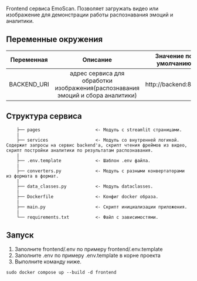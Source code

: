 Frontend сервиса EmoScan. Позволяет загружать видео или изображение для демонстрации работы распознавания эмоций и аналитики.

## Переменные окружения

| Переменная   |                                    Описание                                     |   Значение по умолчанию   |
|--------------|:-------------------------------------------------------------------------------:|:-------------------------:|
| BACKEND_URI | адрес сервиса для обработки изображения(распознавания эмоций и сбора аналитики) |    http://backend:8000    |


## Структура сервиса

```
    ├── pages                     <- Модуль с streamlit страницами.
    |
    ├── services                  <- Модуль со внутренней логикой. Содержит запросы на сервис backend'a, скрипт чтения фреймов из видео, скрипт постройки аналитики по результатам распознавания.
    |
    ├── .env.template             <- Шаблон .env файла.
    |
    ├── converters.py             <- Модуль с разными конвертаторами из формата в формат.
    |
    ├── data_classes.py           <- Модуль dataclasses.
    |
    ├── Dockerfile                <- Конфиг docker образа.
    |
    ├── main.py                   <- Скрипт инициализации приложения.
    |
    └── requirements.txt          <- Файл с зависимостями.
```

## Запуск
1. Заполните frontend/.env по примеру frontend/.env.template
2. Заполните .env по примеру .env.template в корне проекта
3. Выполните команду ниже.

`sudo docker compose up --build -d frontend`

